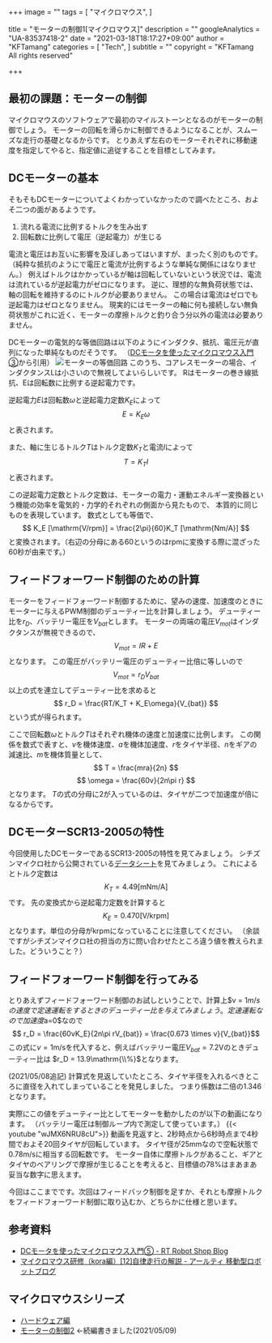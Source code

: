 +++
image = ""
tags = [
 "マイクロマウス",
]

title = "モーターの制御1[マイクロマウス]"
description = ""
googleAnalytics = "UA-83537418-2"
date = "2021-03-18T18:17:27+09:00"
author = "KFTamang"
categories = [
  "Tech",
]
subtitle = ""
copyright = "KFTamang All rights reserved"

+++

## 最初の課題：モーターの制御
マイクロマウスのソフトウェアで最初のマイルストーンとなるのがモーターの制御でしょう。
モーターの回転を滑らかに制御できるようになることが、スムーズな走行の基礎となるからです。
とりあえず左右のモーターそれぞれに移動速度を指定してやると、指定値に追従することを目標としてみます。

## DCモーターの基本
そもそもDCモーターについてよくわかっていなかったので調べたところ、およそ二つの面があるようです。
1. 流れる電流に比例するトルクを生み出す
2. 回転数に比例して電圧（逆起電力）が生じる

電流と電圧はお互いに影響を及ぼしあってはいますが、まったく別のものです。
（純粋な抵抗のようにで電圧と電流が比例するような単純な関係にはなりません。）
例えばトルクはかかっているが軸は回転していないという状況では、電流は流れているが逆起電力がゼロになります。
逆に、理想的な無負荷状態では、軸の回転を維持するのにトルクが必要ありません。
この場合は電流はゼロでも逆起電力はゼロとなりません。
現実的にはモーターの軸に何も接続しない無負荷状態がこれに近く、モーターの摩擦トルクと釣り合う分以外の電流は必要ありません。

DCモーターの電気的な等価回路は以下のようにインダクタ、抵抗、電圧元が直列になった単純なものだそうです。
（[DCモータを使ったマイクロマウス入門③](https://www.rt-shop.jp/blog/archives/2773)から引用）
![モーターの等価回路](/images/motor_equiv.PNG)
このうち、コアレスモーターの場合、インダクタンスLは小さいので無視してよいらしいです。
Rはモーターの巻き線抵抗、Eは回転数に比例する逆起電力です。

逆起電力$E$は回転数$ω$と逆起電力定数$K_E$によって
$$ E = K_E\omega $$
と表されます。

また、軸に生じるトルク$T$はトルク定数$K_T$と電流$I$によって
$$ T = K_TI $$
と表されます。

この逆起電力定数とトルク定数は、モーターの電力・運動エネルギー変換器という機能の効率を電気的・力学的それぞれの側面から見たもので、
本質的に同じものを表現しています。
数式としても等価で、
$$ K_E [\mathrm{V/rpm}] = \frac{2\pi}{60}K_T [\mathrm{Nm/A}] $$
と変換されます。（右辺の分母にある60というのはrpmに変換する際に混ざった60秒が由来です。）

## フィードフォーワード制御のための計算
モーターをフィードフォーワード制御するために、望みの速度、加速度のときにモーターに与えるPWM制御のデューティー比を計算しましょう。
デューティー比を$r_D$、バッテリー電圧を$V_{bat}$とします。
モーターの両端の電圧$V_{mot}$はインダクタンスが無視できるので、
$$ V_{mot} = IR + E $$
となります。
この電圧がバッテリー電圧のデューティー比倍に等しいので
$$ V_{mot} = r_D V_{bat} $$
以上の式を連立してデューティー比を求めると
$$ r_D = \frac{RT/K_T + K_E\omega}{V_{bat}} $$
という式が得られます。

ここで回転数$\omega$とトルク$T$はそれぞれ機体の速度と加速度に比例します。
この関係を数式で表すと、$v$を機体速度、$a$を機体加速度、$r$をタイヤ半径、$n$をギアの減速比、$m$を機体質量として、
$$ T = \frac{mra}{2n} $$
$$ \omega = \frac{60v}{2n\pi r} $$
となります。
$T$の式の分母に2が入っているのは、タイヤが二つで加速度が倍になるからです。  

## DCモーターSCR13-2005の特性
今回使用したDCモーターであるSCR13-2005の特性を見てみましょう。
シチズンマイクロ社から公開されている[データシート](https://micro.citizen.co.jp/items/htmls/035.pdf)を見てみましょう。
これによるとトルク定数は
$$ K_T = 4.49 [\mathrm{mNm/A}] $$
です。
先の変換式から逆起電力定数を計算すると
$$ K_E = 0.470 [\mathrm{V/krpm}] $$
となります。単位の分母がkrpmになっていることに注意してください。
（余談ですがシチズンマイクロ社の担当の方に問い合わせたところ違う値を教えられました。どういうこと？）

## フィードフォーワード制御を行ってみる
とりあえずフィードフォーワード制御のお試しということで、計算上$v = $1m/sの速度で定速運転をするときのデューティー比を与えてみましょう。
定速運転なので加速度$a=0$なので
$$ r_D = \frac{60vK_E}{2n\pi rV_{bat}}  = \frac{0.673 \times v}{V_{bat}}$$
この式に$v = 1$m/sを代入すると、例えばバッテリー電圧$V_{bat}=7.2$Vのときデューティー比は
$r_D = 13.9\mathrm{\\%}$となります。

(2021/05/08追記) 計算式を見返していたところ、タイヤ半径を入れるべきところに直径を入れてしまっていることを発見しました。
つまり係数は二倍の1.346となります。

実際にこの値をデューティー比としてモーターを動かしたのが以下の動画になります。
（バッテリー電圧は制御ループ内で測定して使っています。）
{{< youtube "wJMX6NRU8cU">}}
動画を見返すと、2秒時点から6秒時点まで4秒間でおよそ20回タイヤが回転しています。
タイヤ径が25mmなので空転状態で0.78m/sに相当する回転数です。
モーター自体に摩擦トルクがあること、ギアとタイヤのベアリングで摩擦が生じることを考えると、目標値の78%はまあまあ妥当な数字に思えます。

今回はここまでです。次回はフィードバック制御を足すか、それとも摩擦トルクをフィードフォーワード制御に取り込むか、どちらかに仕様と思います。

## 参考資料
- [DCモータを使ったマイクロマウス入門⑤ - RT Robot Shop Blog](https://www.rt-shop.jp/blog/archives/3200)
- [マイクロマウス研修（kora編）[12]自律走行の解説 - アールティ 移動型ロボットブログ](https://rt-net.jp/mobility/archives/6571)

## マイクロマウスシリーズ
- [ハードウェア編](https://kftamang.github.io/micromouse1)
- [モーターの制御2](https://kftamang.github.io/post/micromouse3/) ←続編書きました(2021/05/09)